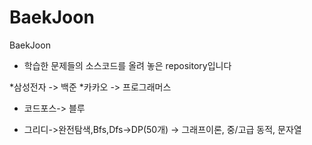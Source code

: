 # BaekJoon
BaekJoon

* 학습한 문제들의 소스코드를 올려 놓은 repository입니다




*삼성전자 -> 백준
*카카오 -> 프로그래머스

* 코드포스-> 블루 

* 그리디->완전탐색,Bfs,Dfs->DP(50개) -> 그래프이론, 중/고급 동적, 문자열

